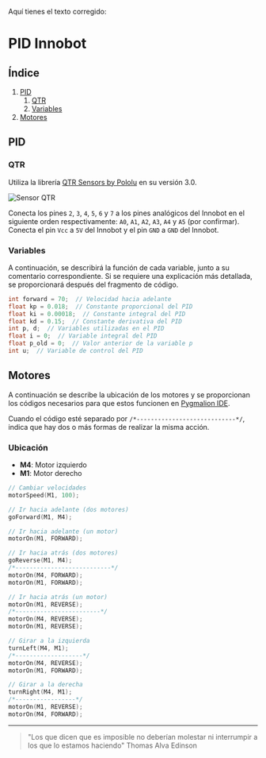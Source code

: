 Aquí tienes el texto corregido:

# PID Innobot

## Índice
1. [PID](#pid)
    1. [QTR](#qtr)
    2. [Variables](#variables)
2. [Motores](#motores)

## PID
### QTR
Utiliza la librería [QTR Sensors by Pololu](https://github.com/pololu/qtr-sensors-arduino) en su versión 3.0.

![Sensor QTR](https://i.postimg.cc/s2yjDdMg/qtr8.png)

Conecta los pines `2`, `3`, `4`, `5`, `6` y `7` a los pines analógicos del Innobot en el siguiente orden respectivamente: `A0`, `A1`, `A2`, `A3`, `A4` y `A5` (por confirmar). Conecta el pin `Vcc` a `5V` del Innobot y el pin `GND` a `GND` del Innobot.

### Variables

A continuación, se describirá la función de cada variable, junto a su comentario correspondiente. Si se requiere una explicación más detallada, se proporcionará después del fragmento de código.

```c++
int forward = 70;  // Velocidad hacia adelante
float kp = 0.018;  // Constante proporcional del PID
float ki = 0.00018;  // Constante integral del PID
float kd = 0.15;  // Constante derivativa del PID
int p, d;  // Variables utilizadas en el PID
float i = 0;  // Variable integral del PID
float p_old = 0;  // Valor anterior de la variable p
int u;  // Variable de control del PID
```

## Motores
A continuación se describe la ubicación de los motores y se proporcionan los códigos necesarios para que estos funcionen en [Pygmalion IDE](https://pygmalion.tech/software/).

Cuando el código esté separado por `/*----------------------------*/`, indica que hay dos o más formas de realizar la misma acción.

### Ubicación

- **M4**: Motor izquierdo
- **M1**: Motor derecho

```c++
// Cambiar velocidades
motorSpeed(M1, 100);
```

```c++
// Ir hacia adelante (dos motores)
goForward(M1, M4);
```

```c++
// Ir hacia adelante (un motor)
motorOn(M1, FORWARD);
```

```c++
// Ir hacia atrás (dos motores)
goReverse(M1, M4);
/*---------------------------*/
motorOn(M4, FORWARD);
motorOn(M1, FORWARD);
```

```c++
// Ir hacia atrás (un motor)
motorOn(M1, REVERSE);
/*------------------------*/
motorOn(M4, REVERSE);
motorOn(M1, REVERSE);
```

```c++
// Girar a la izquierda
turnLeft(M4, M1);
/*-------------------*/
motorOn(M4, REVERSE);
motorOn(M1, FORWARD);
```

```c++
// Girar a la derecha
turnRight(M4, M1);
/*-----------------*/
motorOn(M1, REVERSE);
motorOn(M4, FORWARD);
```
---
> "Los que dicen que es imposible no deberían molestar ni interrumpir a los que lo estamos haciendo"
> Thomas Alva Edinson